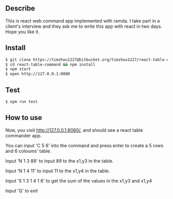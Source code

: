 ## Describe

This is react web command app implemented with ramda.
I take part in a client's interview and they ask me to write this app with react in two days.
Hope you like it.

## Install

```bash
$ git clone https://timzhou1227@bitbucket.org/timzhou1227/react-table-command.git
$ cd react-table-command && npm install
$ npm start
$ open http://127.0.0.1:8080
```

## Test

```bash
$ npm run test
```


## How to use
Now, you visit http://127.0.0.1:8080/, and should see a react table commander app.

You can input 'C 5 6' into the command and press enter to create a 5 rows and 6 coloums' table.

Input 'N 1 3 89' to input 89 to the x1,y3 in the table.

Input 'N 1 4 11' to input 11 to the x1,y4 in the table.

Input 'S 1 3 1 4 1 6' to get the sum of the values in the x1,y3 and x1,y4

Input 'Q' to exit
